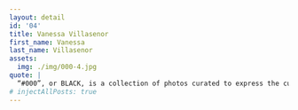 ```yaml
---
layout: detail
id: '04'
title: Vanessa Villasenor
first_name: Vanessa
last_name: Villasenor
assets:
  img: ./img/000-4.jpg
quote: |
  “#000”, or BLACK, is a collection of photos curated to express the cultural appreciation of the women owning their true self through.
# injectAllPosts: true
---
```


<!-- # This is test one -->